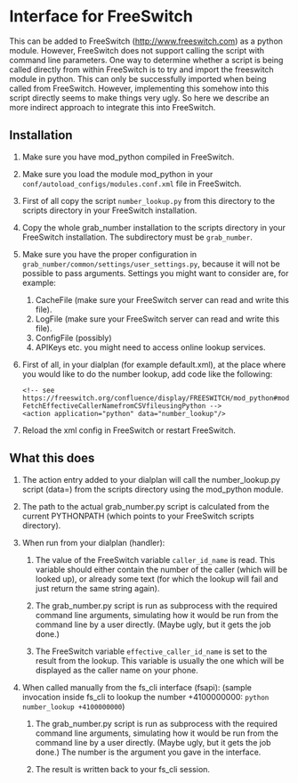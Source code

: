 Interface for FreeSwitch
========================

This can be added to FreeSwitch (http://www.freeswitch.com) as a python
module. However, FreeSwitch does not support calling the script with
command line parameters. One way to determine whether a script is being
called directly from within FreeSwitch is to try and import the
freeswitch module in python. This can only be successfully imported
when being called from FreeSwitch. However, implementing this somehow
into this script directly seems to make things very ugly. So here we
describe an more indirect approach to integrate this into FreeSwitch.

Installation
------------

1. Make sure you have mod_python compiled in FreeSwitch.

2. Make sure you load the module mod_python in your
   `conf/autoload_configs/modules.conf.xml` file in FreeSwitch.

3. First of all copy the script `number_lookup.py` from this directory to
   the scripts directory in your FreeSwitch installation.

4. Copy the whole grab_number installation to the scripts directory in
   your FreeSwitch installation. The subdirectory must be `grab_number`.

5. Make sure you have the proper configuration in
   `grab_number/common/settings/user_settings.py`, because it will not
   be possible to pass arguments. Settings you might want to consider
   are, for example:
   1. CacheFile (make sure your FreeSwitch server can read and write
      this file).
   2. LogFile (make sure your FreeSwitch server can read and write
      this file).
   3. ConfigFile (possibly)
   4. APIKeys etc. you might need to access online lookup services.

6. First of all, in your dialplan (for example default.xml), at the place
   where you would like to do the number lookup, add code like the
   following:
   ```
   <!-- see https://freeswitch.org/confluence/display/FREESWITCH/mod_python#mod_python-FetchEffectiveCallerNamefromCSVfileusingPython -->
   <action application="python" data="number_lookup"/>
   ```
7. Reload the xml config in FreeSwitch or restart FreeSwitch.

What this does
--------------

1. The action entry added to your dialplan will call the number_lookup.py
   script (data=) from the scripts directory using the mod_python module.

2. The path to the actual grab_number.py script is calculated from the
   current PYTHONPATH (which points to your FreeSwitch scripts directory).

3. When run from your dialplan (handler):

   1. The value of the FreeSwitch variable `caller_id_name` is read. This
      variable should either contain the number of the caller (which will
      be looked up), or already some text (for which the lookup will fail
      and just return the same string again).

   2. The grab_number.py script is run as subprocess with the required
      command line arguments, simulating how it would be run from the
      command line by a user directly. (Maybe ugly, but it gets the job
      done.)

   3. The FreeSwitch variable `effective_caller_id_name` is set to the
      result from the lookup. This variable is usually the one which will
      be displayed as the caller name on your phone.

4. When called manually from the fs_cli interface (fsapi):
   (sample invocation inside fs_cli to lookup the number +4100000000:
    `python number_lookup +4100000000`)

   1. The grab_number.py script is run as subprocess with the required
      command line arguments, simulating how it would be run from the
      command line by a user directly. (Maybe ugly, but it gets the job
      done.) The number is the argument you gave in the interface.

   2. The result is written back to your fs_cli session.
